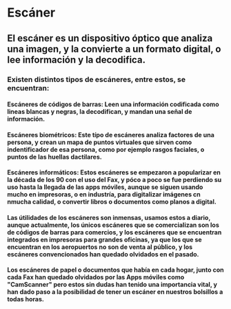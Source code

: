 # Escáner

## El escáner es un dispositivo óptico que analiza una imagen, y la convierte a un formato digital, o lee información y la decodifica.

### Existen distintos tipos de escáneres, entre estos, se encuentran:

#### Escáneres de códigos de barras: Leen una información codificada como lineas blancas y negras, la decodifican, y mandan una señal de información. 

#### Escáneres biométricos: Este típo de escáneres analiza factores de una persona, y crean un mapa de puntos virtuales que sirven como indentificador de esa persona, como por ejemplo rasgos faciales, o puntos de las huellas dactilares.

#### Escáneres informáticos: Estos escáneres se empezaron a popularizar en la década de los 90 con el uso del Fax, y póco a poco se fue perdiendo su uso hasta la llegada de las apps móviles, aunque se siguen usando mucho en impresoras, o en industría, para digitalizar imágenes cn nmucha calidad, o convertir libros o documentos como planos a digital. 

#### Las útilidades de los escáneres son inmensas, usamos estos a diario, aunque actualmente, los únicos escáneres que se comercializan son los de códigos de barras para comercios, y los escáneres que se encuentran integrados en impresoras para grandes oficinas, ya que los que se encuentran en los aeropuertos no son de venta al público, y los escáneres convencionados han quedado olvidados en el pasado.

#### Los escáneres de papel o documentos que había en cada hogar, junto con cada Fax han quedado olvidados por las Apps móviles como "CamScanner" pero estos sin dudas han tenido una importancia vital, y han dado paso a la posibilidad de tener un escáner en nuestros bolsillos a todas horas.
